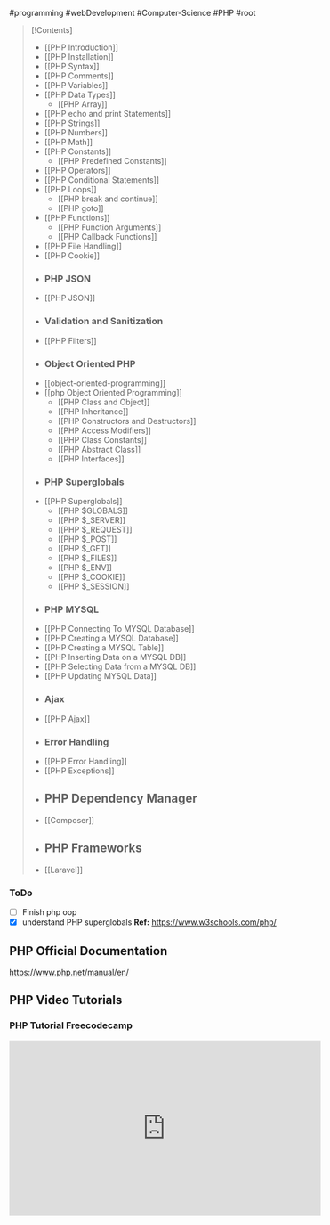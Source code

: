 #programming #webDevelopment #Computer-Science #PHP #root  

>[!Contents]
>- [[PHP Introduction]]
>- [[PHP Installation]]
>- [[PHP Syntax]] 
>- [[PHP Comments]]
>- [[PHP Variables]]
>- [[PHP Data Types]]
>	- [[PHP Array]]
>- [[PHP echo and print Statements]]
>- [[PHP Strings]]
>- [[PHP Numbers]]
>- [[PHP Math]]
>- [[PHP Constants]]
>	- [[PHP Predefined Constants]]
>- [[PHP Operators]]
>- [[PHP Conditional Statements]]
>- [[PHP Loops]]
>	- [[PHP break and continue]]
>	- [[PHP goto]]
>- [[PHP Functions]]
>	- [[PHP Function Arguments]]
>	- [[PHP Callback Functions]]
>- [[PHP File Handling]]
>- [[PHP Cookie]]
>- ### **PHP JSON**
>- [[PHP JSON]]
>- ### **Validation and Sanitization**
>- [[PHP Filters]]
>- ### **Object Oriented PHP**
>- [[object-oriented-programming]]
>- [[php Object Oriented Programming]]
>	- [[PHP Class and Object]]
>	- [[PHP Inheritance]]
>	- [[PHP Constructors and Destructors]]
>	- [[PHP Access Modifiers]]
>	- [[PHP Class Constants]]
>	- [[PHP Abstract Class]]
>	- [[PHP Interfaces]]
>- ### **PHP Superglobals**
>- [[PHP Superglobals]]
>	- [[PHP $GLOBALS]]
>	- [[PHP $_SERVER]]
>	- [[PHP $_REQUEST]]
>	- [[PHP $_POST]]
>	- [[PHP $_GET]]
>	- [[PHP $_FILES]]
>	- [[PHP $_ENV]]
>	- [[PHP $_COOKIE]]
>	- [[PHP $_SESSION]]
>- ### **PHP MYSQL**
>- [[PHP Connecting To MYSQL Database]]
>- [[PHP Creating a MYSQL Database]]
>- [[PHP Creating a MYSQL Table]]
>- [[PHP Inserting Data on a MYSQL DB]]
>- [[PHP Selecting Data from a MYSQL DB]]
>- [[PHP Updating MYSQL Data]]
>- ### **Ajax**
>- [[PHP Ajax]]
>- ### **Error Handling**
>- [[PHP Error Handling]]
>- [[PHP Exceptions]]
>- ## **PHP Dependency Manager**
>- [[Composer]]
>- ## **PHP Frameworks**
>- [[Laravel]]

### **ToDo**
- [ ] Finish php oop
- [x] understand PHP superglobals
**Ref:** https://www.w3schools.com/php/

## **PHP Official Documentation**
https://www.php.net/manual/en/
## PHP Video Tutorials
### PHP Tutorial Freecodecamp
<iframe width="560" height="315" src="https://www.youtube.com/embed/OK_JCtrrv-c?si=CjxT63v2uPJuGMZ0" title="YouTube video player" frameborder="0" allow="accelerometer; autoplay; clipboard-write; encrypted-media; gyroscope; picture-in-picture; web-share" allowfullscreen></iframe>
